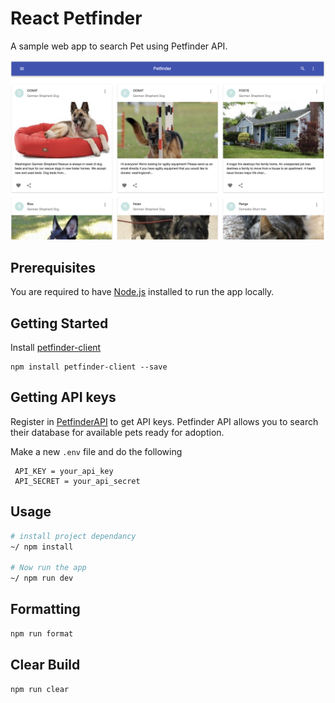 # React Petfinder
A sample web app to search Pet using Petfinder API.

![Interface](assets/petfinder.jpg?raw=true "Web App picture")

## Prerequisites

You are required to have [Node.js](https://nodejs.org/) installed to run the app locally.

## Getting Started

Install [petfinder-client](https://www.npmjs.com/package/petfinder-client) 
```
npm install petfinder-client --save
```

## Getting API keys

Register in [PetfinderAPI](https://www.petfinder.com/developers/api-key) to get API keys. Petfinder API allows you to search their database for available pets ready for adoption.

Make a new `.env` file and do the following

```
 API_KEY = your_api_key
 API_SECRET = your_api_secret
```

## Usage

```sh
# install project dependancy
~/ npm install

# Now run the app
~/ npm run dev 

```
## Formatting

```sh
npm run format
```

## Clear Build

```sh
npm run clear
```